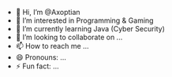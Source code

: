 - 👋 Hi, I’m @Axoptian
- 👀 I’m interested in Programming  & Gaming
- 🌱 I’m currently learning Java (Cyber Security)
- 💞️ I’m looking to collaborate on ...
- 📫 How to reach me ...
- 😄 Pronouns: ...
- ⚡ Fun fact: ...

<!---
Axoptian/Axoptian is a ✨ special ✨ repository because its `README.md` (this file) appears on your GitHub profile.
You can click the Preview link to take a look at your changes.
--->
